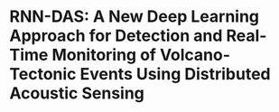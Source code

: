 # RNN-DAS: A New Deep Learning Approach for Detection and Real-Time Monitoring of Volcano-Tectonic Events Using Distributed Acoustic Sensing

